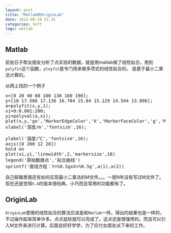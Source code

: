 ```yaml
---
layout: post
title: "Matlab和OriginLab"
date: 2012-09-19 21:35
categories: Soft
tags: matlab
---
```


## Matlab

前些日子帮女朋友分析了点实验的数据，就是用matlab做了线性拟合。用到`polyfit`这个函数，`ployfit`是专门用来做多项式的线性拟合的。 是基于最小二乘法计算的。

从网上找的一个例子 
<pre>x=[0 20 40 60 100 130 160 190];
y=[18 17.586 17.136 16.704 15.84 15.129 14.544 13.896];
a=polyfit(x,y,1);
xi=0:0.001:200;
yi=polyval(a,xi);
plot(x,y,'go','MarkerEdgeColor','k','MarkerFaceColor','g','MarkerSize',6)
xlabel('深度/m','fontsize',16);<br />
ylabel('温度/℃','fontsize',16);
axis([0 200 12 20])
hold on
plot(xi,yi,'linewidth',2,'markersize',16)
legend('原始数据点','拟合曲线')
sprintf('直线方程：Y=%0.5gxX+%0.5g',a(1),a(2))
</pre>

自己邮箱里面还有如何实现最小二乘法的M文件。。。一晃N年没有写过M文件了。现在还是觉得`5.4`的版本很经典，小巧而且常用的功能都有了。

## OriginLab

`OriginLab`使用的线性拟合的算法应该是和`Matlab`一样。得出的结果也是一样的，不过操作起来简单许多。点点鼠标就可以完成了。这点还是很强悍的。而且可以引入M文件来进行计算。后面会好好学学，为了应付女朋友派下来的工作。
